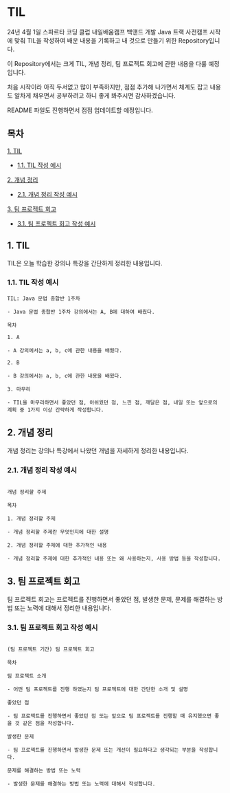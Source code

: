 # TIL

24년 4월 1일 스파르타 코딩 클럽 내일배움캠프 백앤드 개발 Java 트랙 사전캠프 시작에 맞춰 TIL을 작성하여 배운 내용을 기록하고 내 것으로 만들기 위한 Repository입니다.

이 Repository에서는 크게 TIL, 개념 정리, 팀 프로젝트 회고에 관한 내용을 다룰 예정입니다.

처음 시작이라 아직 두서없고 많이 부족하지만, 점점 추가해 나가면서 체계도 잡고 내용도 알차게 채우면서 공부하려고 하니 좋게 봐주시면 감사하겠습니다.

README 파일도 진행하면서 점점 업데이트할 예정입니다.

## 목차

[1. TIL](#1-til)
- [1.1. TIL 작성 예시](#11-til-작성-예시)

[2. 개념 정리](#2-개념-정리)
- [2.1. 개념 정리 작성 예시](#21-개념-정리-작성-예시)

[3. 팀 프로젝트 회고](#3-팀-프로젝트-회고)
- [3.1. 팀 프로젝트 회고 작성 예시](#31-팀-프로젝트-회고-작성-예시)

## 1. TIL

TIL은 오늘 학습한 강의나 특강을 간단하게 정리한 내용입니다.

### 1.1. TIL 작성 예시

```
TIL: Java 문법 종합반 1주차

- Java 문법 종합반 1주차 강의에서는 A, B에 대하여 배웠다.

목차

1. A

- A 강의에서는 a, b, c에 관한 내용을 배웠다.

2. B

- B 강의에서는 a, b, c에 관한 내용을 배웠다.

3. 마무리

- TIL을 마무리하면서 좋았던 점, 아쉬웠던 점, 느낀 점, 깨달은 점, 내일 또는 앞으로의 계획 중 1가지 이상 간략하게 작성합니다.

```

## 2. 개념 정리

개념 정리는 강의나 특강에서 나왔던 개념을 자세하게 정리한 내용입니다.

### 2.1. 개념 정리 작성 예시

```

개념 정리할 주제

목차

1. 개념 정리할 주제

- 개념 정리할 주제란 무엇인지에 대한 설명

2. 개념 정리할 주제에 대한 추가적인 내용

- 개념 정리할 주제에 대한 추가적인 내용 또는 왜 사용하는지, 사용 방법 등을 작성합니다.

```

## 3. 팀 프로젝트 회고

팀 프로젝트 회고는 프로젝트를 진행하면서 좋았던 점, 발생한 문제, 문제를 해결하는 방법 또는 노력에 대해서 정리한 내용입니다.

### 3.1. 팀 프로젝트 회고 작성 예시

```

(팀 프로젝트 기간) 팀 프로젝트 회고

목차

팀 프로젝트 소개

- 어떤 팀 프로젝트를 진행 하였는지 팀 프로젝트에 대한 간단한 소개 및 설명

좋았던 점

- 팀 프로젝트를 진행하면서 좋았던 점 또는 앞으로 팀 프로젝트를 진행할 때 유지했으면 좋을 것 같은 점을 작성합니다.

발생한 문제

- 팀 프로젝트를 진행하면서 발생한 문제 또는 개선이 필요하다고 생각되는 부분을 작성합니다.

문제를 해결하는 방법 또는 노력

- 발생한 문제를 해결하는 방법 또는 노력에 대해서 작성합니다.

```